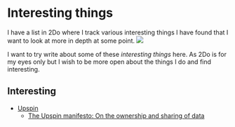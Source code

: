 # Interesting things
I have a list in 2Do where I track various interesting things I have found that I want to look at more in depth at some point.
![](https://i.imgur.com/eyyVOEm.png)

I want to try write about some of these _interesting things_ here. As 2Do is for my eyes only but I wish to be more open about the things I do and find interesting.

## Interesting
- [Upspin](https://github.com/upspin/upspin)
	- [The Upspin manifesto: On the ownership and sharing of data](https://commandcenter.blogspot.nl/2017/10/the-upspin-manifesto-on-ownership-and.html)